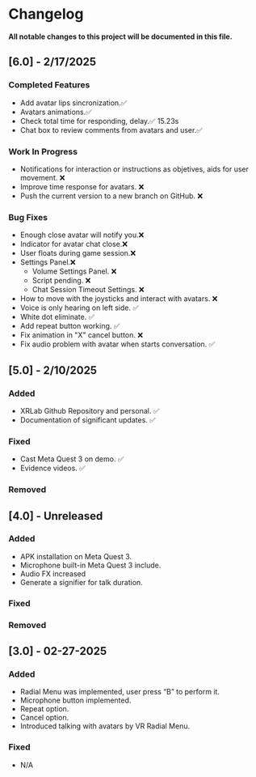 # Changelog

**All notable changes to this project will be documented in this file.**

## [6.0] - 2/17/2025

### Completed Features

- Add avatar lips sincronization.✅
- Avatars animations.✅
- Check total time for responding, delay.✅ 15.23s
- Chat box to review comments from avatars and user.✅

### Work In Progress

- Notifications for interaction or instructions as objetives, aids for user movement. ❌
- Improve time response for avatars. ❌
- Push the current version to a new branch on GitHub. ❌

### Bug Fixes
- Enough close avatar will notify you.❌
- Indicator for avatar chat close.❌
- User floats during game session.❌
- Settings Panel.❌
    - Volume Settings Panel. ❌
    - Script pending. ❌
    - Chat Session Timeout Settings. ❌
- How to move with the joysticks and interact with avatars. ❌
- Voice is only hearing on left side. ✅
- White dot eliminate. ✅
- Add repeat button working. ✅
- Fix animation in "X" cancel button. ❌
- Fix audio problem with avatar when starts conversation. ✅

## [5.0] - 2/10/2025

### Added

- XRLab Github Repository and personal. ✅
- Documentation of significant updates. ✅

### Fixed

- Cast Meta Quest 3 on demo. ✅
- Evidence videos. ✅

### Removed

## [4.0] - Unreleased

### Added
- APK installation on Meta Quest 3.
- Microphone built-in Meta Quest 3 include.
- Audio FX increased
- Generate a signifier for talk duration. 

### Fixed

### Removed

## [3.0] - 02-27-2025

### Added

- Radial Menu was implemented, user press “B” to perform it.
- Microphone button implemented.
- Repeat option.
- Cancel option.
- Introduced talking with avatars by VR Radial Menu.

### Fixed

- N/A